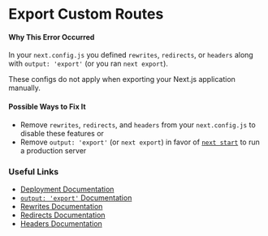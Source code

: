 # Export Custom Routes

#### Why This Error Occurred

In your `next.config.js` you defined `rewrites`, `redirects`, or `headers` along with `output: 'export'` (or you ran `next export`).

These configs do not apply when exporting your Next.js application manually.

#### Possible Ways to Fix It

- Remove `rewrites`, `redirects`, and `headers` from your `next.config.js` to disable these features or
- Remove `output: 'export'` (or `next export`) in favor of [`next start`](https://nextjs.org/docs/api-reference/cli#production) to run a production server

### Useful Links

- [Deployment Documentation](https://nextjs.org/docs/deployment)
- [`output: 'export'` Documentation](https://nextjs.org/docs/advanced-features/static-html-export)
- [Rewrites Documentation](https://nextjs.org/docs/api-reference/next.config.js/rewrites)
- [Redirects Documentation](https://nextjs.org/docs/api-reference/next.config.js/redirects)
- [Headers Documentation](https://nextjs.org/docs/api-reference/next.config.js/headers)

